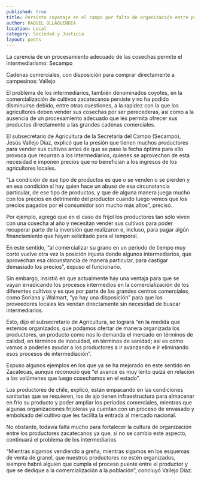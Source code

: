 ```yaml
---
published: true
title: Persiste coyotaje en el campo por falta de organización entre productores locales
author: RAQUEL OLLAQUINDIA
location: Local
category: Sociedad y Justicia
layout: posts
---
```


La carencia de un procesamiento adecuado de las cosechas permite el intermediarismo: Secampo

Cadenas comerciales, con disposición para comprar directamente a campesinos: Vallejo

El problema de los intermediarios, también denominados coyotes, en la comercialización de cultivos zacatecanos persiste y no ha podido disminuirse debido, entre otras cuestiones, a la rapidez con la que los agricultores deben vender sus cosechas por ser perecederas, así como a la ausencia de un procesamiento adecuado que les permita ofrecer sus productos directamente a las grandes cadenas comerciales.

El subsecretario de Agricultura de la Secretaría del Campo (Secampo), Jesús Vallejo Díaz, explicó que la presión que tienen muchos productores para vender sus cultivos antes de que se pase la fecha óptima para ello provoca que recurran a los intermediarios, quienes se aprovechan de esta necesidad e imponen precios que no benefician a los ingresos de los agricultores locales.

“La condición de ese tipo de productos es que o se venden o se pierden y en esa condición sí hay quien hace un abuso de esa circunstancia particular, de ese tipo de productos, y que de alguna manera juega mucho con los precios en detrimento del productor cuando luego vemos que los precios pagados por el consumidor son mucho más altos”, precisó.

Por ejemplo, agregó que en el caso de frijol los productores tan sólo viven con una cosecha al año y necesitan vender sus cultivos para poder recuperar parte de la inversión que realizaron e, incluso, para pagar algún financiamiento que hayan solicitado para el temporal. 

En este sentido, “al comercializar su grano en un periodo de tiempo muy corto vuelve otra vez la posición injusta donde algunos intermediarios, que aprovechan esa circunstancia de manera particular, para castigar demasiado los precios”, expuso el funcionario.

Sin embargo, insistió en que actualmente hay una ventaja para que se vayan erradicando los procesos intermedios en la comercialización de los diferentes cultivos y es que por parte de los grandes centros comerciales, como Soriana y Walmart, “ya hay una disposición” para que los proveedores locales les vendan directamente sin necesidad de buscar intermediarios.

Esto, dijo el subsecretario de Agricultura, se logrará “en la medida que estemos organizados, que podamos ofertar de manera organizada los productores, un producto como nos lo demanda el mercado en términos de calidad, en términos de inocuidad, en términos de sanidad; así es como vamos a poderles ayudar a los productores a ir avanzando e ir eliminando esos procesos de intermediación”.

Expuso algunos ejemplos en los que ya se ha mejorado en este sentido en Zacatecas, aunque reconoció que “el avance es muy lento quizá en relación a los volúmenes que luego cosechamos en el estado”. 

Los productores de chile, explicó, están empacando en las condiciones sanitarias que se requieren, los de ajo tienen infraestructura para almacenar en frío su producto y poder ampliar los periodos comerciales, mientras que algunas organizaciones frijoleras ya cuentan con un proceso de envasado y embolsado del cultivo que les facilita la entrada al mercado nacional.

No obstante, todavía falta mucho para fortalecer la cultura de organización entre los productores zacatecanos ya que, si no se cambia este aspecto, continuará el problema de los intermediarios

“Mientras sigamos vendiendo a greña, mientras sigamos en los esquemas de venta de granel, que nuestros productores no estén organizados, siempre habrá alguien que cumpla el proceso puente entre el productor y que se dedique a la comercialización a la población”, concluyó Vallejo Díaz.
